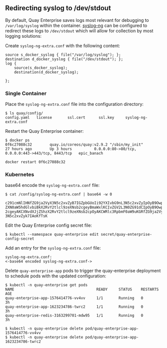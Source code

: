 ## Redirecting syslog to /dev/stdout

By default, Quay Enterprise saves logs most relevant for debugging to `/var/log/syslog` within the container. [syslog-ng][syslog-ng] can be configured to redirect these logs to `/dev/stdout` which will allow for collection by most logging solutions:

Create `syslog-ng-extra.conf` with the following content:

```
source s_docker_syslog { file("/var/log/syslog"); };
destination d_docker_syslog { file("/dev/stdout"); };
log {
    source(s_docker_syslog);
    destination(d_docker_syslog);

};
```
### Single Container

Place the `syslog-ng-extra.conf` file into the configuration directory:

```
$ ls quay/config/
config.yaml   license       ssl.cert      ssl.key     syslog-ng-extra.conf
```

Restart the Quay Enterprise container:

```
$ docker ps
0f6c27088c32        quay.io/coreos/quay:v2.9.2 "/sbin/my_init"          27 hours ago        Up 3 hours          0.0.0.0:80->80/tcp, 0.0.0.0:443->443/tcp, 8443/tcp   epic_banach

docker restart 0f6c27088c32
```

### Kubernetes

base64 encode the `syslog-ng-extra.conf` file:

```
$ cat /config/syslog-ng-extra.conf | base64 -w 0

c291cmNlIHNfZG9ja2VyX3N5c2xvZyB7IGZpbGUoIi92YXIvbG9nL3N5c2xvZyIpOyB9Owpk
ZXN0aW5hdGlvbiBkX2RvY2tlcl9zeXNsb2cgeyBmaWxlKCIvZGV2L3N0ZG91dCIpOyB9Owpsb
2cgeyAKCXNvdXJjZShzX2RvY2tlcl9zeXNsb2cpOyAKCWRlc3RpbmF0aW9uKGRfZG9ja2VyX
3N5c2xvZyk7IAoKfTsK
```

Edit the Quay Enterprise config secret file:

```
$ kubectl --namespace quay-enterprise edit secret/quay-enterprise-config-secret
```

Add an entry for the `syslog-ng-extra.conf` file:

```
syslog-ng-extra.conf:
<-base64 encoded syslog-ng-extra.conf->
```

Delete `quay-enterprise-app` pods to trigger the quay-enterprise deployment to schedule pods with the updated configuration:

```
$ kubectl -n quay-enterprise get pods
NAME                                     READY     STATUS    RESTARTS   AGE
quay-enterprise-app-1576414776-vv4vv     1/1       Running   0          3h
quay-enterprise-app-1623234786-twrc2     1/1       Running   0          3h
quay-enterprise-redis-3163299701-mdw95   1/1       Running   0          3h
```

```
$ kubectl -n quay-enterprise delete pod/quay-enterprise-app-1576414776-vv4vv
$ kubectl -n quay-enterprise delete pod/quay-enterprise-app-1623234786-twrc2
```

[syslog-ng]: https://en.wikipedia.org/wiki/Syslog-ng

